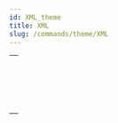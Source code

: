 ```yaml
---
id: XML_theme
title: XML
slug: /commands/theme/XML
---
```



||
|---|
|[<!-- INCLUDE #_command_.XML DECODE.Syntax -->](../../commands-legacy/xml-decode.md)<br/>|
|[<!-- INCLUDE #_command_.XML GET ERROR.Syntax -->](../../commands-legacy/xml-get-error.md)<br/>|
|[<!-- INCLUDE #_command_.XML GET OPTIONS.Syntax -->](../../commands-legacy/xml-get-options.md)<br/>|
|[<!-- INCLUDE #_command_.XML SET OPTIONS.Syntax -->](../../commands-legacy/xml-set-options.md)<br/>|
